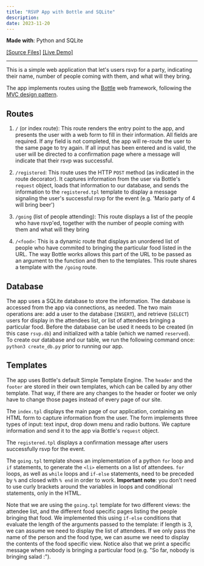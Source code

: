 ```yaml
---
title: "RSVP App with Bottle and SQLite"
description: 
date: 2023-11-20
---
```


**Made with**: <i class="fab fa-python"></i> Python and <i class="fa-solid fa-database"></i> SQLite

<p class="bullet list"><a href="https://github.com/mariobox/bottle-sql">[Source Files]</a>  <a href="https://mysterious-temple-24688-9fdd99ca6559.herokuapp.com/">[Live Demo]</a> <hr class="art">

This is a simple web application that let's users rsvp for a party, indicating their name, number of people coming with them, and what will they bring. 

The app implements routes using the [Bottle](https://bottlepy.org) web framework, following the [MVC design pattern](https://www.geeksforgeeks.org/mvc-design-pattern/#). 

## Routes

1. `/` (or index route): This route renders the entry point to the app, and presents the user with a web form to fill in their information. All fields are required. If any field is not completed, the app will re-route the user to the same page to try again. If all input has been entered and is valid, the user will be directed to a confirmation page where a message will indicate that their rsvp was successful.

2. `/registered`: This route uses the HTTP `POST` method (as indicated in the route decorator). It captures information from the user via Bottle's `request` object, loads that information to our database, and sends the information to the `registered.tpl` template to display a message signaling the user's successful rsvp for the event (e.g. 'Mario party of 4 will bring beer')

3. `/going` (list of people attending): This route displays a list of the people who have rsvp'ed, together with the number of people coming with them and what will they bring

4. `/<food>`: This is a dynamic route that displays an unordered list of people who have commited to bringing the particular food listed in the URL. The way Bottle works allows this part of the URL to be passed as an argument to the function and then to the templates. This route shares a template with the `/going` route.

## Database

The app uses a SQLite database to store the information. The database is accessed from the app via connections, as needed. The two main operations are: add a user to the database (`INSERT`), and retrieve (`SELECT`) users for display in the attendees list, or list of attendees bringing a particular food. Before the database can be used it needs to be created (in this case `rsvp.db`) and initialized with a table (which we named `reserved`). To create our database and our table, we run the following command once: `python3 create_db.py` prior to running our app.

## Templates

The app uses Bottle's default Simple Template Engine. The `header` and the `footer` are stored in their own templates, which can be called by any other template. That way, if there are any changes to the header or footer we only have to change those pages instead of every page of our site. 

The `index.tpl` displays the main page of our application, containing an HTML form to capture information from the user. The form implements three types of input: text input, drop down menu and radio buttons. We capture information and send it to the app via Bottle's `request` object.

The `registered.tpl` displays a confirmation message after users successfully rsvp for the event.

The `going.tpl` template shows an implementation of a python `for` loop and `if` statements, to generate the `<li>` elements on a list of attendees. `for` loops, as well as `while` loops and `if-else` statements, need to be preceded by `%` and closed with `% end` in order to work. **Important note**: you don't need to use curly brackets around the variables in loops and conditional statements, only in the HTML.

Note that we are using the `going.tpl` template for two different views: the attendee list, and the different food specific pages listing the people bringing that food. We implemented this using `if-else` conditions that evaluate the length of the arguments passed to the template: if length is 3, we can assume we need to display the list of attendees. If we only pass the name of the person and the food type, we can asume we need to display the contents of the food specific view. Notice also that we print a specific message when nobody is bringing a particular food (e.g. "So far, nobody is bringing salad :\").